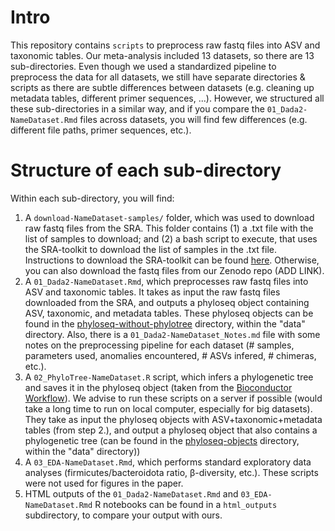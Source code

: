 # Intro

This repository contains `scripts` to preprocess raw fastq files into ASV and taxonomic tables. Our meta-analysis included 13 datasets, so there are 13 sub-directories. Even though we used a standardized pipeline to preprocess the data for all datasets, we still have separate directories & scripts as there are subtle differences between datasets (e.g. cleaning up metadata tables, different primer sequences, ...). However, we structured all these sub-directories in a similar way, and if you compare the `01_Dada2-NameDataset.Rmd` files across datasets, you will find few differences (e.g. different file paths, primer sequences, etc.).


# Structure of each sub-directory

Within each sub-directory, you will find:
1. A `download-NameDataset-samples/` folder, which was used to download raw fastq files from the SRA. This folder contains (1) a .txt file with the list of samples to download; and (2) a bash script to execute, that uses the SRA-toolkit to download the list of samples in the .txt file. Instructions to download the SRA-toolkit can be found [here](https://github.com/ncbi/sra-tools/wiki/02.-Installing-SRA-Toolkit). Otherwise, you can also download the fastq files from our Zenodo repo (ADD LINK).
2. A `01_Dada2-NameDataset.Rmd`, which preprocesses raw fastq files into ASV and taxonomic tables. It takes as input the raw fastq files downloaded from the SRA, and outputs a phyloseq object containing ASV, taxonomic, and metadata tables. These phyloseq objects can be found in the [phyloseq-without-phylotree](../../data/phyloseq-objects/phyloseq-without-phylotree/) directory, within the "data" directory. Also, there is a `01_Dada2-NameDataset_Notes.md` file with some notes on the preprocessing pipeline for each dataset (# samples, parameters used, anomalies encountered, # ASVs infered, # chimeras, etc.).
3. A `02_PhyloTree-NameDataset.R` script, which infers a phylogenetic tree and saves it in the phyloseq object (taken from the [Bioconductor Workflow](https://f1000research.com/articles/5-1492/v2)). We advise to run these scripts on a server if possible (would take a long time to run on local computer, especially for big datasets). They take as input the phyloseq objects with ASV+taxonomic+metadata tables (from step 2.), and output a phyloseq object that also contains a phylogenetic tree (can be found in the [phyloseq-objects](../../data/phyloseq-objects/) directory, within the "data" directory))
4. A `03_EDA-NameDataset.Rmd`, which performs standard exploratory data analyses (firmicutes/bacteroidota ratio, &beta;-diversity, etc.). These scripts were not used for figures in the paper.
5. HTML outputs of the `01_Dada2-NameDataset.Rmd` and `03_EDA-NameDataset.Rmd` R notebooks can be found in a `html_outputs` subdirectory, to compare your output with ours.